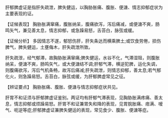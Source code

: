 肝郁脾虚证是指肝失疏泄，脾失健运，以胸胁胀痛、腹胀、便溏、情志抑郁症状为主要表现的证。

  【证候表现】
胸胁胀满窜痛，腹胀纳呆，腹痛欲泻，泻后痛减，或便溏不爽，肠鸣矢气，兼见善太息，情志抑郁，或急躁易怒，舌苔白，脉弦或缓。

  【证候分析】
多因情志不遂，郁怒伤肝，肝失条达而横乘脾土;或饮食劳倦，损伤脾气，脾失健运，土壅侮木，肝失疏泄所致。

肝失疏泄，经气郁滞，故胸胁胀满窜痛;脾失健运，水谷不化，气滞湿阻，则腹胀纳呆，便溏不爽，肠鸣矢气，或大便溏结不调;肝郁气滞，横逆犯脾，运化失调，则腹痛欲泻，泻后气机条畅，故泻后痛减;肝失疏泄，则情志抑郁，善太息;若气郁化火，则急躁易怒。舌苔白，脉弦或缓，为肝郁脾虚常见之征。

  【辨证要点】
胸胁胀痛、腹胀、便溏与情志抑郁症状共见。

肝胃不和证须与肝郁脾虚证鉴别。两证均有肝郁气滞表现，见胸胁胀满疼痛、善太息，情志抑郁或烦躁易怒。肝胃不和证兼胃失和降的表现，见胃脘胀痛、痞满、嗳气、呃逆等症;肝郁脾虚证兼脾失健运的表现，常见食少、腹胀、便溏等症。